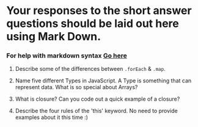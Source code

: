 # Your responses to the short answer questions should be laid out here using Mark Down.
### For help with markdown syntax [Go here](https://github.com/adam-p/markdown-here/wiki/Markdown-Cheatsheet)

1. Describe some of the differences between `.forEach` & `.map`.


2. Name five different Types in JavaScript. A Type is something that can represent data. What is so special about Arrays?


3. What is closure? Can you code out a quick example of a closure?


4. Describe the four rules of the 'this' keyword. No need to provide examples about it this time :)
